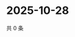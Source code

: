 # 2025-10-28

共 0 条

<!-- BEGIN ZHIHUVIDEO -->
<!-- 最后更新时间 Tue Oct 28 2025 01:10:38 GMT+0800 (China Standard Time) -->

<!-- END ZHIHUVIDEO -->
